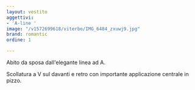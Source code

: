 ```yaml
---
layout: vestito
aggettivi:
- 'A-line '
image: "/v1572699618/viterbo/IMG_6484_zxuwj9.jpg"
brand: romantic
ordine: 1

---
```

Abito da sposa dall'elegante linea ad A.

Scollatura a V sul davanti e retro con importante applicazione centrale  in pizzo.